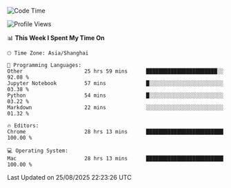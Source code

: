 <!--START_SECTION:waka-->
![Code Time](http://img.shields.io/badge/Code%20Time-4%2C386%20hrs%2046%20mins-blue)

![Profile Views](http://img.shields.io/badge/Profile%20Views-0-blue)

📊 **This Week I Spent My Time On** 

```text
🕑︎ Time Zone: Asia/Shanghai

💬 Programming Languages: 
Other                    25 hrs 59 mins      ███████████████████████░░   92.08 % 
Jupyter Notebook         57 mins             █░░░░░░░░░░░░░░░░░░░░░░░░   03.38 % 
Python                   54 mins             █░░░░░░░░░░░░░░░░░░░░░░░░   03.22 % 
Markdown                 22 mins             ░░░░░░░░░░░░░░░░░░░░░░░░░   01.32 % 

🔥 Editors: 
Chrome                   28 hrs 13 mins      █████████████████████████   100.00 % 

💻 Operating System: 
Mac                      28 hrs 13 mins      █████████████████████████   100.00 % 
```


 Last Updated on 25/08/2025 22:23:26 UTC
<!--END_SECTION:waka-->